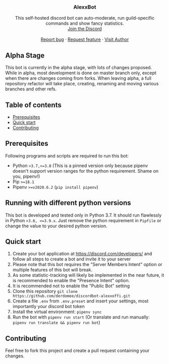 <h3 align="center">AlexxBot</h3>
<p align="center">
  This self-hosted discord bot can auto-moderate, run guild-specific commands and show fancy statistics.
  <br>
  <a href="https://discord.com/invite/yq8zGWy">Join the Discord</a>
  <br>
  <br>
  <a href="https://github.com/derdomee/discordbot-alexxoffi/issues/new?template=bug_report.md">Report bug</a>
  ·
  <a href="https://github.com/derdomee/discordbot-alexxoffi/issues/new?template=feature_request.md">Request feature</a>
  ·
  <a href="https://dominikriedig.de">Visit Author</a>
</p>

## Alpha Stage

This bot is currently in the alpha stage, with lots of changes proposed. While in alpha, most development is done on master branch only, except when there are changes coming from forks. When leaving alpha, a full repository refactor will take place, creating, renaming and moving various branches and other refs.

## Table of contents

- [Prerequisites](#prerequisites)
- [Quick start](#quick-start)
- [Contributing](#contributing)

## Prerequisites

Following programs and scripts are required to run this bot:
- Python `>3.7,<=3.8` (This is a pinned version only because pipenv doesn't support version ranges for the python requirement. Shame on you, pipenv!)
- Pip `>=18.1`
- Pipenv `>=v2020.6.2` (`pip install pipenv`)

## Running with different python versions

This bot is developed and tested only in Python 3.7. It should run flawlessly in Python `>3.6, <=3.9.x`. Just remove the python requirement in `Pipfile` or change the value to your desired python version.

## Quick start

1. Create your bot application at https://discord.com/developers/ and follow all steps to create a bot and invite it to your server
  1. Please note that this bot requires the "Server Members Intent" option or multiple features of this bot will break.
  2. As some statistic-tracking will likely be implemented in the near future, it is recommended to enable the "Presence Intent" option.
  2. It is recommended not to enable the "Public Bot" setting
2. Clone this repository `git clone https://github.com/derdomee/discordbot-alexxoffi.git`
3. Create a file `.env` from `.env.preset` and insert your settings, most importantly your discord bot token
4. Install the virtual environment: `pipenv sync`
5. Run the bot with `pipenv run start` (Or translate and run manually: `pipenv run translate && pipenv run bot`)

## Contributing

Feel free to fork this project and create a pull request containing your changes.
